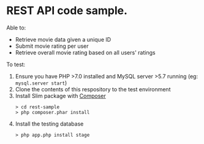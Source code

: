 # REST API code sample.

Able to:
 * Retrieve movie data given a unique ID
 * Submit movie rating per user
 * Retrieve overall movie rating based on all users' ratings

To test:
1. Ensure you have PHP >7.0 installed and MySQL server >5.7 running (eg: `mysql.server start`)
1. Clone the contents of this respository to the test environment
1. Install Slim package with [Composer](https://getcomposer.org)
   ```
   > cd rest-sample
   > php composer.phar install
   ```
4. Install the testing database
   ```
   > php app.php install stage
   ```
